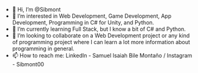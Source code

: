 - 👋 Hi, I’m @Sibmont
- 👀 I’m interested in Web Development, Game Development, App Development, Programming in C# for Unity, and Python.
- 🌱 I’m currently learning Full Stack, but I know a bit of C# and Python.
- 💞️ I’m looking to collaborate on a Web Development project or any kind of programming project where I can learn a lot more information about programming in general.
- 📫 How to reach me: LinkedIn - Samuel Isaiah Bile Montaño / Instagram - Sibmont00


<!---
Sibmont/Sibmont is a ✨ special ✨ repository because its `README.md` (this file) appears on your GitHub profile.
You can click the Preview link to take a look at your changes.
--->
